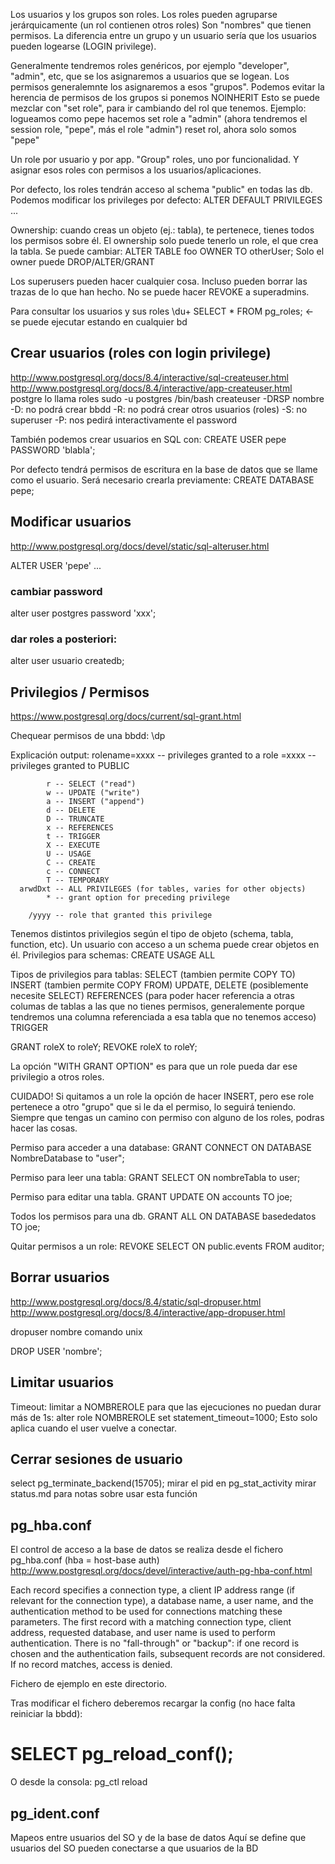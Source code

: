 Los usuarios y los grupos son roles.
Los roles pueden agruparse jerárquicamente (un rol contienen otros roles)
Son "nombres" que tienen permisos.
La diferencia entre un grupo y un usuario sería que los usuarios pueden logearse (LOGIN privilege).

Generalmente tendremos roles genéricos, por ejemplo "developer", "admin", etc, que se los asignaremos a usuarios que se logean.
Los permisos generalemnte los asignaremos a esos "grupos".
Podemos evitar la herencia de permisos de los grupos si ponemos NOINHERIT
Esto se puede mezclar con "set role", para ir cambiando del rol que tenemos. Ejemplo:
 logueamos como pepe
 hacemos set role a "admin" (ahora tendremos el session role, "pepe", más el role "admin")
 reset rol, ahora solo somos "pepe"

Un role por usuario y por app.
"Group" roles, uno por funcionalidad.
Y asignar esos roles con permisos a los usuarios/aplicaciones.

Por defecto, los roles tendrán acceso al schema "public" en todas las db.
Podemos modificar los privileges por defecto:
ALTER DEFAULT PRIVILEGES ...


Ownership: cuando creas un objeto (ej.: tabla), te pertenece, tienes todos los permisos sobre él.
El ownership solo puede tenerlo un role, el que crea la tabla. Se puede cambiar: ALTER TABLE foo OWNER TO otherUser;
Solo el owner puede DROP/ALTER/GRANT


Los superusers pueden hacer cualquier cosa. Incluso pueden borrar las trazas de lo que han hecho.
No se puede hacer REVOKE a superadmins.



Para consultar los usuarios y sus roles
\du+
SELECT * FROM pg_roles; <- se puede ejecutar estando en cualquier bd


## Crear usuarios (roles con login privilege)
http://www.postgresql.org/docs/8.4/interactive/sql-createuser.html
http://www.postgresql.org/docs/8.4/interactive/app-createuser.html
postgre lo llama roles
sudo -u postgres /bin/bash
createuser -DRSP nombre
  -D: no podrá crear bbdd
  -R: no podrá crear otros usuarios (roles)
  -S: no superuser
  -P: nos pedirá interactivamente el password

También podemos crear usuarios en SQL con:
CREATE USER pepe PASSWORD 'blabla';

Por defecto tendrá permisos de escritura en la base de datos que se llame como el usuario.
Será necesario crearla previamente: CREATE DATABASE pepe;


## Modificar usuarios ##
http://www.postgresql.org/docs/devel/static/sql-alteruser.html

ALTER USER 'pepe' ...

### cambiar password
alter user postgres password 'xxx';

### dar roles a posteriori:
alter user usuario createdb;


## Privilegios / Permisos ##
https://www.postgresql.org/docs/current/sql-grant.html

Chequear permisos de una bbdd:
\dp

Explicación output:
rolename=xxxx -- privileges granted to a role
        =xxxx -- privileges granted to PUBLIC

            r -- SELECT ("read")
            w -- UPDATE ("write")
            a -- INSERT ("append")
            d -- DELETE
            D -- TRUNCATE
            x -- REFERENCES
            t -- TRIGGER
            X -- EXECUTE
            U -- USAGE
            C -- CREATE
            c -- CONNECT
            T -- TEMPORARY
      arwdDxt -- ALL PRIVILEGES (for tables, varies for other objects)
            * -- grant option for preceding privilege

        /yyyy -- role that granted this privilege

Tenemos distintos privilegios según el tipo de objeto (schema, tabla, function, etc).
Un usuario con acceso a un schema puede crear objetos en él.
Privilegios para schemas:
  CREATE
  USAGE
  ALL

Tipos de privilegios para tablas:
  SELECT (tambien permite COPY TO)
  INSERT (tambien permite COPY FROM)
  UPDATE, DELETE (posiblemente necesite SELECT)
  REFERENCES (para poder hacer referencia a otras columas de tablas a las que no tienes permisos, generalemente porque tendremos una columna referenciada a esa tabla que no tenemos acceso)
  TRIGGER

GRANT roleX to roleY;
REVOKE roleX to roleY;

La opción "WITH GRANT OPTION" es para que un role pueda dar ese privilegio a otros roles.

CUIDADO! Si quitamos a un role la opción de hacer INSERT, pero ese role pertenece a otro "grupo" que si le da el permiso, lo seguirá teniendo.
Siempre que tengas un camino con permiso con alguno de los roles, podras hacer las cosas.


Permiso para acceder a una database:
GRANT CONNECT ON DATABASE NombreDatabase to "user";

Permiso para leer una tabla:
GRANT SELECT ON nombreTabla to user;

Permiso para editar una tabla.
GRANT UPDATE ON accounts TO joe;

Todos los permisos para una db.
GRANT ALL ON DATABASE basededatos TO joe;

Quitar permisos a un role:
REVOKE SELECT ON public.events FROM auditor;



## Borrar usuarios ##
http://www.postgresql.org/docs/8.4/static/sql-dropuser.html
http://www.postgresql.org/docs/8.4/interactive/app-dropuser.html

dropuser nombre
  comando unix

DROP USER 'nombre';


## Limitar usuarios
Timeout: limitar a NOMBREROLE para que las ejecuciones no puedan durar más de 1s:
alter role NOMBREROLE set statement_timeout=1000;
Esto solo aplica cuando el user vuelve a conectar.


## Cerrar sesiones de usuario
select pg_terminate_backend(15705);
  mirar el pid en pg_stat_activity
  mirar status.md para notas sobre usar esta función



## pg_hba.conf ##
El control de acceso a la base de datos se realiza desde el fichero pg_hba.conf (hba = host-base auth)
http://www.postgresql.org/docs/devel/interactive/auth-pg-hba-conf.html

Each record specifies a connection type, a client IP address range (if relevant for the connection type), a database name, a user name, and the authentication method to be used for connections matching these parameters. The first record with a matching connection type, client address, requested database, and user name is used to perform authentication. There is no "fall-through" or "backup": if one record is chosen and the authentication fails, subsequent records are not considered. If no record matches, access is denied.

Fichero de ejemplo en este directorio.

Tras modificar el fichero deberemos recargar la config (no hace falta reiniciar la bbdd):
# SELECT pg_reload_conf();

O desde la consola:
pg_ctl reload



## pg_ident.conf ##
Mapeos entre usuarios del SO y de la base de datos
Aquí se define que usuarios del SO pueden conectarse a que usuarios de la BD
